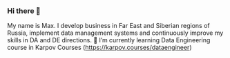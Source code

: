 ### Hi there 👋
My name is Max. I develop business in Far East and Siberian regions of Russia, implement data management systems and continuously improve my skills in DA and DE directions.
🌱 I’m currently learning Data Engineering course in Karpov Courses (https://karpov.courses/dataengineer)
<!--
**mmingalov/mmingalov** is a ✨ _special_ ✨ repository because its `README.md` (this file) appears on your GitHub profile.

Here are some ideas to get you started:

- 🔭 I’m currently working on ...
- 🌱 I’m currently learning ...
- 👯 I’m looking to collaborate on ...
- 🤔 I’m looking for help with ...
- 💬 Ask me about ...
- 📫 How to reach me: ...
- 😄 Pronouns: ...
- ⚡ Fun fact: ...
-->
